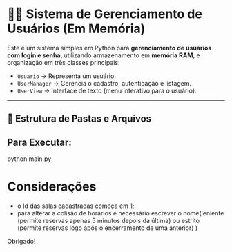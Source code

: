 # 🧑‍💻 Sistema de Gerenciamento de Usuários (Em Memória)

Este é um sistema simples em Python para **gerenciamento de usuários com login e senha**, utilizando armazenamento em **memória RAM**, e organização em três classes principais:

- `Usuario` → Representa um usuário.
- `UserManager` → Gerencia o cadastro, autenticação e listagem.
- `UserView` → Interface de texto (menu interativo para o usuário).

---

## 📁 Estrutura de Pastas e Arquivos


## Para Executar:
python main.py


# Considerações
 * o Id das salas cadastradas começa em 1;
 * para alterar a colisão de horários é necessário escrever o nome(leniente (permite reservas apenas 5 minutos depois da última) ou estrito (permite reservas logo após o encerramento de uma anterior) )

Obrigado!


